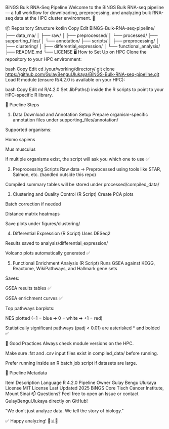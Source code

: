 BiNGS Bulk RNA-Seq Pipeline
Welcome to the BiNGS Bulk RNA-seq pipeline — a full workflow for downloading, preprocessing, and analyzing bulk RNA-seq data at the HPC cluster environment. 🚀

📦 Repository Structure
kotlin
Copy
Edit
BiNGS-Bulk-RNA-seq-pipeline/
├── data_rna/
│   ├── raw/
│   ├── preprocessed/
│   └── processed/
├── supporting_files/
│   └── annotation/
├── scripts/
│   ├── preprocessing/
│   ├── clustering/
│   ├── differential_expression/
│   └── functional_analysis/
├── README.md
└── LICENSE
🖥️ How to Set Up on HPC
Clone the repository to your HPC environment:

bash
Copy
Edit
cd /your/working/directory/
git clone https://github.com/GulayBenguUlukaya/BiNGS-Bulk-RNA-seq-pipeline.git
Load R module (ensure R/4.2.0 is available on your HPC):

bash
Copy
Edit
ml R/4.2.0
Set .libPaths() inside the R scripts to point to your HPC-specific R library.

🔄 Pipeline Steps
1. Data Download and Annotation Setup
Prepare organism-specific annotation files under supporting_files/annotation/

Supported organisms:

Homo sapiens

Mus musculus

If multiple organisms exist, the script will ask you which one to use ✅

2. Preprocessing Scripts
Raw data → Preprocessed using tools like STAR, Salmon, etc. (handled outside this repo)

Compiled summary tables will be stored under processed/compiled_data/

3. Clustering and Quality Control (R Script)
Create PCA plots

Batch correction if needed

Distance matrix heatmaps

Save plots under figures/clustering/

4. Differential Expression (R Script)
Uses DESeq2

Results saved to analysis/differential_expression/

Volcano plots automatically generated ✅

5. Functional Enrichment Analysis (R Script)
Runs GSEA against KEGG, Reactome, WikiPathways, and Hallmark gene sets

Saves:

GSEA results tables ✅

GSEA enrichment curves ✅

Top pathways barplots:

NES plotted (−1 = blue ➔ 0 = white ➔ +1 = red)

Statistically significant pathways (padj < 0.01) are asterisked * and bolded ✅

🧹 Good Practices
Always check module versions on the HPC.

Make sure .fst and .csv input files exist in compiled_data/ before running.

Prefer running inside an R batch job script if datasets are large.

🔖 Pipeline Metadata

Item	Description
Language	R 4.2.0
Pipeline Owner	Gulay Bengu Ulukaya
License	MIT License
Last Updated	2025
BiNGS Core	Tisch Cancer Institute, Mount Sinai
📫 Questions?
Feel free to open an Issue or contact GulayBenguUlukaya directly on GitHub!

"We don’t just analyze data. We tell the story of biology."

✅ Happy analyzing! 🎨📊🧬
